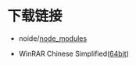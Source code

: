 # 下载链接

- noide/[node_modules](/download/noide/node_modules.rar)

- WinRAR Chinese Simplified([64bit](/download/winrar-x64-561sc.exe))